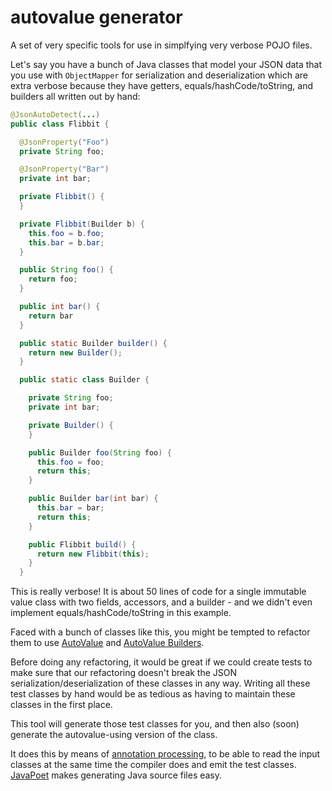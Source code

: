 # autovalue generator

A set of very specific tools for use in simplfying very verbose POJO files.

Let's say you have a bunch of Java classes that model your JSON data that you
use with `ObjectMapper` for serialization and deserialization which are extra
verbose because they have getters, equals/hashCode/toString, and builders all
written out by hand:

```java
@JsonAutoDetect(...)
public class Flibbit {

  @JsonProperty("Foo")
  private String foo;

  @JsonProperty("Bar")
  private int bar;

  private Flibbit() {
  }

  private Flibbit(Builder b) {
    this.foo = b.foo;
    this.bar = b.bar;
  }

  public String foo() {
    return foo;
  }

  public int bar() {
    return bar
  }

  public static Builder builder() {
    return new Builder();
  }

  public static class Builder {

    private String foo;
    private int bar;

    private Builder() {
    }

    public Builder foo(String foo) {
      this.foo = foo;
      return this;
    }

    public Builder bar(int bar) {
      this.bar = bar;
      return this;
    }

    public Flibbit build() {
      return new Flibbit(this);
    }
  }
```

This is really verbose! It is about 50 lines of code for a single immutable
value class with two fields, accessors, and a builder - and we didn't even
implement equals/hashCode/toString in this example.

Faced with a bunch of classes like this, you might be tempted to refactor them
to use [AutoValue][autovalue] and [AutoValue Builders][autovalue-builders].

Before doing any refactoring, it would be great if we could create tests to
make sure that our refactoring doesn't break the JSON
serialization/deserialization of these classes in any way. Writing all these
test classes by hand would be as tedious as having to maintain these classes in
the first place.

This tool will generate those test classes for you, and then also (soon)
generate the autovalue-using version of the class.

It does this by means of [annotation processing][], to be able to read the
input classes at the same time the compiler does and emit the test classes.
[JavaPoet][] makes generating Java source files easy.

[annotation processing]: https://docs.oracle.com/javase/7/docs/api/javax/annotation/processing/Processor.html
[autovalue]: https://github.com/google/auto/tree/master/value
[autovalue-builders]: https://github.com/google/auto/blob/master/value/userguide/builders.md
[JavaPoet]: https://github.com/square/javapoet
